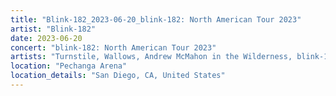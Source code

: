 ```yaml
---
title: "Blink-182_2023-06-20_blink-182: North American Tour 2023"
artist: "Blink-182"
date: 2023-06-20
concert: "blink-182: North American Tour 2023"
artists: "Turnstile, Wallows, Andrew McMahon in the Wilderness, blink-182, Bleachers, Beach Bunny"
location: "Pechanga Arena"
location_details: "San Diego, CA, United States"
---
```

